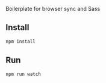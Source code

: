 Boilerplate for browser sync and Sass

## Install

```js
npm install
```
## Run
```js
npm run watch
```

